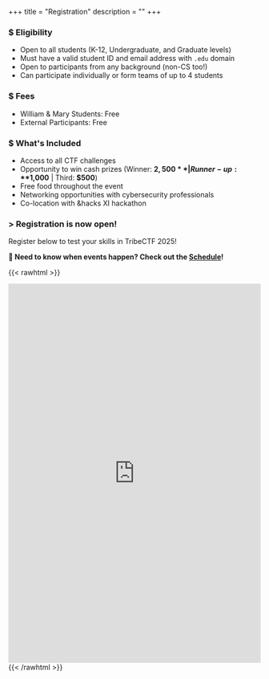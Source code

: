 +++
title = "Registration"
description = ""
+++

### $ Eligibility

- Open to all students (K-12, Undergraduate, and Graduate levels)
- Must have a valid student ID and email address with `.edu` domain
- Open to participants from any background (non-CS too!)
- Can participate individually or form teams of up to 4 students

### $ Fees

- William & Mary Students: Free
- External Participants: Free

### $ What's Included

- Access to all CTF challenges
- Opportunity to win cash prizes (Winner: **$2,500** | Runner-up: **$1,000** | Third: **$500**)
- Free food throughout the event
- Networking opportunities with cybersecurity professionals
- Co-location with &hacks XI hackathon

### > Registration is now open!
Register below to test your skills in TribeCTF 2025!

**📅 Need to know when events happen? Check out the [Schedule](/schedule)!**


{{< rawhtml >}}
<style>
.responsive-iframe-container {
    background-color: #292a2d;
    position: relative;
    padding-bottom: 150%;  /* Adjust based on your form's height */
    height: 0;
}

.responsive-iframe-container iframe {
    position: absolute;
    top: 0;
    left: 0;
    width: 100%;
    height: 100%;
    overflow: hidden;
}
</style>
<div class="responsive-iframe-container">
<iframe src="https://docs.google.com/forms/d/e/1FAIpQLSdCf-5Cn6kDCLVsMeQjVVUvU90z452drEufRDzfykZ3eZUESg/viewform?embedded=true" frameborder="0" marginheight="0" marginwidth="0">Loading…</iframe>
</div>
{{< /rawhtml >}}
